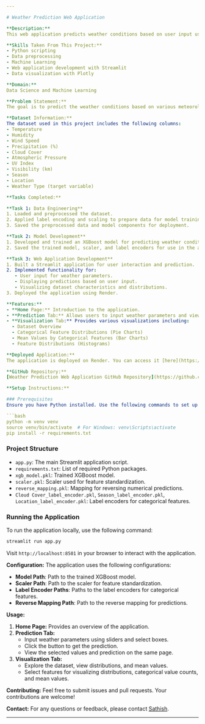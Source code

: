 ```yaml
---

# Weather Prediction Web Application

**Description:**
This web application predicts weather conditions based on user input using a machine learning model. The application is built with Streamlit and utilizes a trained XGBoost model to provide real-time weather predictions.

**Skills Taken From This Project:**
- Python scripting
- Data preprocessing
- Machine Learning
- Web application development with Streamlit
- Data visualization with Plotly

**Domain:**
Data Science and Machine Learning

**Problem Statement:**
The goal is to predict the weather conditions based on various meteorological and environmental parameters provided by the user. This helps users get real-time weather predictions and insights.

**Dataset Information:**
The dataset used in this project includes the following columns:
- Temperature
- Humidity
- Wind Speed
- Precipitation (%)
- Cloud Cover
- Atmospheric Pressure
- UV Index
- Visibility (km)
- Season
- Location
- Weather Type (target variable)

**Tasks Completed:**

**Task 1: Data Engineering**
1. Loaded and preprocessed the dataset.
2. Applied label encoding and scaling to prepare data for model training.
3. Saved the preprocessed data and model components for deployment.

**Task 2: Model Development**
1. Developed and trained an XGBoost model for predicting weather conditions.
2. Saved the trained model, scaler, and label encoders for use in the application.

**Task 3: Web Application Development**
1. Built a Streamlit application for user interaction and prediction.
2. Implemented functionality for:
   - User input for weather parameters.
   - Displaying predictions based on user input.
   - Visualizing dataset characteristics and distributions.
3. Deployed the application using Render.

**Features:**
- **Home Page:** Introduction to the application.
- **Prediction Tab:** Allows users to input weather parameters and view predictions.
- **Visualization Tab:** Provides various visualizations including:
  - Dataset Overview
  - Categorical Feature Distributions (Pie Charts)
  - Mean Values by Categorical Features (Bar Charts)
  - Feature Distributions (Histograms)

**Deployed Application:**
The application is deployed on Render. You can access it [here](https://weather-predictions.onrender.com).

**GitHub Repository:**
[Weather Prediction Web Application GitHub Repository](https://github.com/Cid-SK/Weather-Prediction-Web-Application.git)

**Setup Instructions:**

### Prerequisites
Ensure you have Python installed. Use the following commands to set up a virtual environment and install required packages:

```bash
python -m venv venv
source venv/bin/activate  # For Windows: venv\Scripts\activate
pip install -r requirements.txt
```

### Project Structure
- `app.py`: The main Streamlit application script.
- `requirements.txt`: List of required Python packages.
- `xgb_model.pkl`: Trained XGBoost model.
- `scaler.pkl`: Scaler used for feature standardization.
- `reverse_mapping.pkl`: Mapping for reversing numerical predictions.
- `Cloud Cover_label_encoder.pkl`, `Season_label_encoder.pkl`, `Location_label_encoder.pkl`: Label encoders for categorical features.

### Running the Application
To run the application locally, use the following command:

```bash
streamlit run app.py
```

Visit `http://localhost:8501` in your browser to interact with the application.

**Configuration:**
The application uses the following configurations:
- **Model Path**: Path to the trained XGBoost model.
- **Scaler Path**: Path to the scaler for feature standardization.
- **Label Encoder Paths**: Paths to the label encoders for categorical features.
- **Reverse Mapping Path**: Path to the reverse mapping for predictions.

**Usage:**
1. **Home Page:** Provides an overview of the application.
2. **Prediction Tab:**
   - Input weather parameters using sliders and select boxes.
   - Click the button to get the prediction.
   - View the selected values and prediction on the same page.
3. **Visualization Tab:**
   - Explore the dataset, view distributions, and mean values.
   - Select features for visualizing distributions, categorical value counts, and mean values.

**Contributing:**
Feel free to submit issues and pull requests. Your contributions are welcome!

**Contact:**
For any questions or feedback, please contact [Sathish](mailto:2310sathishkumarsk@gmail.com).

---
```

